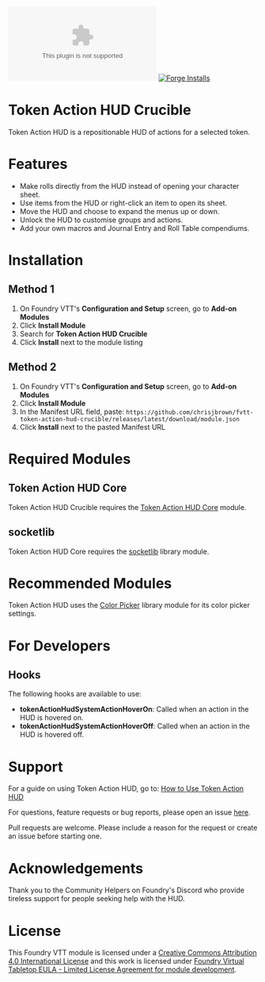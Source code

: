 ![Downloads](https://img.shields.io/github/downloads/chrisjbrown/token-action-hud-crucible/module.zip?color=2b82fc&label=DOWNLOADS&style=for-the-badge) [![Forge Installs](https://img.shields.io/badge/dynamic/json?label=Forge%20Installs&query=package.installs&suffix=%25&url=https%3A%2F%2Fforge-vtt.com%2Fapi%2Fbazaar%2Fpackage%2Ftoken-action-hud-crucible&colorB=448d34&style=for-the-badge)](https://forge-vtt.com/bazaar#package=token-action-hud-crucible)

# Token Action HUD Crucible

Token Action HUD is a repositionable HUD of actions for a selected token.

# Features

- Make rolls directly from the HUD instead of opening your character sheet.
- Use items from the HUD or right-click an item to open its sheet.
- Move the HUD and choose to expand the menus up or down.
- Unlock the HUD to customise groups and actions.
- Add your own macros and Journal Entry and Roll Table compendiums.

# Installation

## Method 1

1. On Foundry VTT's **Configuration and Setup** screen, go to **Add-on Modules**
2. Click **Install Module**
3. Search for **Token Action HUD Crucible**
4. Click **Install** next to the module listing

## Method 2

1. On Foundry VTT's **Configuration and Setup** screen, go to **Add-on Modules**
2. Click **Install Module**
3. In the Manifest URL field, paste: `https://github.com/chrisjbrown/fvtt-token-action-hud-crucible/releases/latest/download/module.json`
4. Click **Install** next to the pasted Manifest URL

# Required Modules

## Token Action HUD Core

Token Action HUD Crucible requires the [Token Action HUD Core](https://foundryvtt.com/packages/token-action-hud-core) module.

## socketlib

Token Action HUD Core requires the [socketlib](https://foundryvtt.com/packages/socketlib) library module.

# Recommended Modules

Token Action HUD uses the [Color Picker](https://foundryvtt.com/packages/color-picker) library module for its color picker settings.

# For Developers

## Hooks

The following hooks are available to use:

- **tokenActionHudSystemActionHoverOn**: Called when an action in the HUD is hovered on.
- **tokenActionHudSystemActionHoverOff**: Called when an action in the HUD is hovered off.

# Support

For a guide on using Token Action HUD, go to: [How to Use Token Action HUD](https://github.com/Larkinabout/fvtt-token-action-hud-core/wiki/How-to-Use-Token-Action-HUD)

For questions, feature requests or bug reports, please open an issue [here](https://github.com/Larkinabout/fvtt-token-action-hud-core/issues).

Pull requests are welcome. Please include a reason for the request or create an issue before starting one.

# Acknowledgements

Thank you to the Community Helpers on Foundry's Discord who provide tireless support for people seeking help with the HUD.

# License

This Foundry VTT module is licensed under a [Creative Commons Attribution 4.0 International License](https://creativecommons.org/licenses/by/4.0/) and this work is licensed under [Foundry Virtual Tabletop EULA - Limited License Agreement for module development](https://foundryvtt.com/article/license/).
